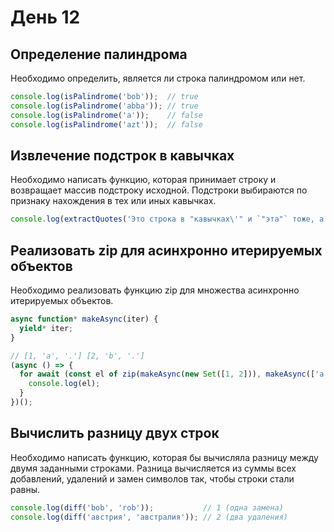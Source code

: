 # День 12

## Определение палиндрома

Необходимо определить, является ли строка палиндромом или нет.

```js
console.log(isPalindrome('bob'));  // true
console.log(isPalindrome('abba')); // true
console.log(isPalindrome('a'));    // false
console.log(isPalindrome('azt'));  // false
```

## Извлечение подстрок в кавычках

Необходимо написать функцию, которая принимает строку и возвращает массив подстроку исходной.
Подстроки выбираются по признаку нахождения в тех или иных кавычках.

```js
console.log(extractQuotes('Это строка в "кавычках\'" и `"эта"` тоже, а это "хитрая строка\\""')); // ["кавычках'", '"эта"', 'хитрая строка\\"']
```

## Реализовать zip для асинхронно итерируемых объектов

Необходимо реализовать функцию zip для множества асинхронно итерируемых объектов.

```js
async function* makeAsync(iter) {
  yield* iter;
}

// [1, 'a', '.'] [2, 'b', '.']
(async () => {
  for await (const el of zip(makeAsync(new Set([1, 2])), makeAsync(['a', 'b', 'z']), makeAsync('...'))) {
    console.log(el);
  }
})();
```

## Вычислить разницу двух строк

Необходимо написать функцию, которая бы вычисляла разницу между двумя заданными строками.
Разница вычисляется из суммы всех добавлений, удалений и замен символов так, чтобы строки стали равны.

```js
console.log(diff('bob', 'rob'));           // 1 (одна замена)
console.log(diff('австрия', 'австралия')); // 2 (два удаления)
```
